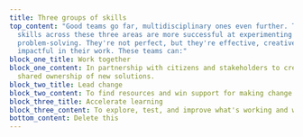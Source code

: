 ```yaml
---
title: Three groups of skills
top_content: "Good teams go far, multidisciplinary ones even further. Teams with
  skills across these three areas are more successful at experimenting and
  problem-solving. They're not perfect, but they're effective, creative and
  impactful in their work. These teams can:"
block_one_title: Work together
block_one_content: In partnership with citizens and stakeholders to create
  shared ownership of new solutions.
block_two_title: Lead change
block_two_content: To find resources and win support for making change happen.
block_three_title: Accelerate learning
block_three_content: To explore, test, and improve what's working and why.
bottom_content: Delete this
---
```

